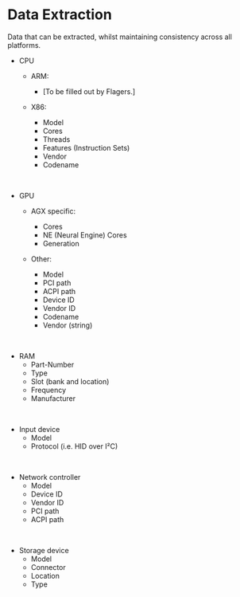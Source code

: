 # Data Extraction

Data that can be extracted, whilst maintaining consistency across all platforms.

- CPU
    - ARM:
        - [To be filled out by Flagers.]

    - X86:
        - Model
        - Cores
        - Threads
        - Features (Instruction Sets)
        - Vendor
        - Codename

<br />

- GPU
    - AGX specific:
        - Cores
        - NE (Neural Engine) Cores
        - Generation

    - Other:
        - Model
        - PCI path
        - ACPI path
        - Device ID
        - Vendor ID
        - Codename
        - Vendor (string)

<br />

- RAM
    - Part-Number
    - Type
    - Slot (bank and location)
    - Frequency
    - Manufacturer

<br />

- Input device
    - Model
    - Protocol (i.e. HID over I²C)

<br />

- Network controller
    - Model
    - Device ID
    - Vendor ID
    - PCI path
    - ACPI path

<br />

- Storage device
    - Model
    - Connector
    - Location
    - Type